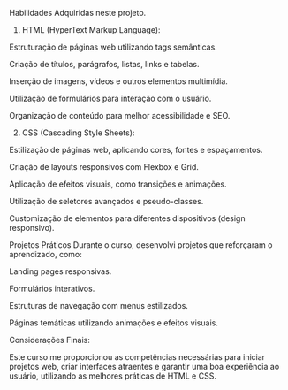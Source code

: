 Habilidades Adquiridas neste projeto.



1. HTML (HyperText Markup Language):
   
   
Estruturação de páginas web utilizando tags semânticas.

Criação de títulos, parágrafos, listas, links e tabelas.

Inserção de imagens, vídeos e outros elementos multimídia.

Utilização de formulários para interação com o usuário.

Organização de conteúdo para melhor acessibilidade e SEO.


2. CSS (Cascading Style Sheets):
   
   
Estilização de páginas web, aplicando cores, fontes e espaçamentos.

Criação de layouts responsivos com Flexbox e Grid.

Aplicação de efeitos visuais, como transições e animações.

Utilização de seletores avançados e pseudo-classes.

Customização de elementos para diferentes dispositivos (design responsivo).

Projetos Práticos
Durante o curso, desenvolvi projetos que reforçaram o aprendizado, como:

Landing pages responsivas.

Formulários interativos.

Estruturas de navegação com menus estilizados.

Páginas temáticas utilizando animações e efeitos visuais.

Considerações Finais:


Este curso me proporcionou as competências necessárias para iniciar projetos web, criar interfaces atraentes e garantir uma boa experiência ao usuário, utilizando as melhores práticas de HTML e CSS.
